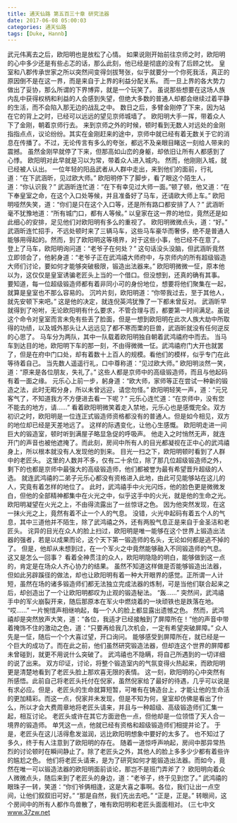 ```yaml
---
title: 通天仙路 第五百三十章 研究法器
date: 2017-06-08 05:00:03
categories: 通天仙路
tags: [Duke, Hannb]
---
```


武元伟离去之后，欧阳明也是放松了心情。
如果说刚开始前往京师之时，欧阳明的心中多少还是有些忐忑的话，那么此刻，他已经是彻底的没有了后顾之忧。
皇室和八郡传承世家之所以突然间变得剑拔弩张，似乎就要分一个你死我活，真正的原因倒不是在这一界，而是来自于上界的利益分配关系。
而一旦上界的各大势力做出了妥协，那么所谓的下界博弈，就是一个玩笑了。
虽说那些想要在这场人族内乱中获得权柄和利益的人会感到失望，但绝大多数的普通人却都会继续过着平静的生活，而不会陷入那无边的战乱之中。
数日之后，多臂金刚停了下来，因为站在它的背上之时，已经可以远远的望见京师城墙了。
欧阳明大手一挥，带着众人下了金刚，朝着京师行去。
来到京师之外的时候，顿时看到无数人对远处的金刚指指点点，议论纷纷。其实在金刚赶来的途中，京师中就已经有着无数关于它的消息在传播了。不过，无论传言有多么的夸张，都远不及亲眼目睹这一刻给人带来的震撼。
虽然金刚早就停了下来，但那高如山峦的身躯，却依旧让所有人都感到了心悸。
欧阳明对此早就是习以为常，带着众人进入城内。
然而，他刚刚入城，就已经被人认出。
一位年轻的阳品武者从人群中走出，来到他们的面前，行礼道：“在下武涵昕，见过欧大师。”
欧阳明停下了脚步，看了眼这个陌生人，道：“你认识我？”
武涵昕连忙道：“在下有幸见过大师一面。”顿了顿，他又道：“在下奉皇室之命，在这个入口处等候，并且准备好了马车，还请欧大师上车。”
欧阳明哑然失笑，道：“你们是只在这个入口等，还是所有路口都安排了人？”
武涵昕毫不犹豫地道：“所有城门口，都有人等候。”
以皇家在这一界的地位，竟然还是如此细心的安排，足见他们对欧阳明有多么的重视了。
欧阳明微微点头，道：“好。”
武涵昕连忙招手，不远处顿时来了三辆马车，这些马车豪华而奢侈，绝不是普通人能够用得起的。然而，到了欧阳明这等境界，对于这些小事，他已经不在意了。
登上了马车，欧阳明询问道：“老爷子在何处？”
这句话没头没脑，但武涵昕竟然立即领会了，他躬身道：“老爷子正在武鸿禧大师府中，与京师内的所有超级锻造大师们讨论，要如何才能够突破极限，锻造出法器来。”
欧阳明微微一怔，原本他以为，这仅仅是皇室诱骗老匠头上当的一个借口。但没想到，还真的确有其事。
要知道，每一位超级锻造师都有着非同小可的身份地位，想要将他们聚集在一起，就算是皇室也不那么容易的。
沉吟片刻，欧阳明道：“你带我过去，至于其他人，就先安顿下来吧。”
这是他的决定，就连倪英鸿犹豫了一下都未曾反对。
武涵昕早就得到了吩咐，无论欧阳明有什么要求，不管合理与否，都要第一时间满足。虽说这个命令对皇室而言未免有些丢了脸面，但是一想到欧阳明在此次人族大劫中所取得的功绩，以及城外那头让人远远见了都不寒而栗的巨兽，武涵昕就没有任何逆反的心思了。
马车分为两队，其中一队载着欧阳明独自朝着武鸿禧府中而去。
当马车到达目的地，欧阳明下车的那一刻，不由得微微一怔。武鸿禧府门大开也就罢了，但是在府中门口处，却有着数十上百人的规模。看他们的模样，似乎专门在此等待着自己。
当先数人遥遥行礼，口中尊称道：“见过欧大师。”
欧阳明淡然一笑，道：“原来是各位朋友，失礼了。”
这些人都是京师中的高级锻造师，而且与他起码有着一面之缘。
元乐心上前一步，躬身道：“欧大师，家师等正在尝试一种新的锻造之法，此时无暇分身，所以未曾远迎，请您勿怪。”
欧阳明轻笑一声，道：“元兄客气了，不知道我方不方便进去看一下呢？”
元乐心连忙道：“在京师中，没有您不能去的地方，请……”
看着欧阳明微笑着走入禁地，元乐心也是感慨完全。双方初识之时，欧阳明是一位连正式锻造师资格都没有的普通人。但是如今相见，双方的地位却已经是天差地远了。
这样的际遇变化，让他心生感慨。
欧阳明走进一间巨大的锻造室，顿时听到满屋子略显急促的呼吸声。
他走入之时悄然无声，就连开门的声音也被他遮掩了。而此刻，房间中所有人的目光都凝视在正中心的武鸿禧身上，所以根本就没有人发现他的到来。
目光一扫之下，欧阳明顿时看到了人群中的老匠头。
这里的人数并不多，仅有二十余位，除了那几位超级锻造师之外，剩下的也都是京师中最强大的高级锻造师，他们都被誉为最有希望晋升超级的人选。
就连武鸿禧的二弟子元乐心都没有资格进入此地，由此可见能够站在这儿的人，究竟有着怎样的地位了。
此时，武鸿禧手中火光闪烁，他的脸色更是微微发白，但他的全部精神都集中在火光之中，似乎这手中的火光，就是他的生命之光。
欧阳明凝望在火光之上，不由得流露出了一丝惊讶之色。
因为他突然发现，在这一抹火光之上，竟然有着不止一个人的气息。
没错，火光中起码有着五个人的气息，其中三道他并不陌生，除了武鸿禧之外，还有两股气息正是来自于金圣洁和老匠头。
诧异的目光在众人的脸上扫过，欧阳明是唯一能够在这个世界上锻造出法器的强者，若是以成果而论，这个天下第一锻造师的名头，无论如何都是逃不掉的了。
但是，他却从未想到过，在一个军火之中竟然能够融入不同锻造师的气息。
这又是怎么一回事？
看着全神贯注的众人，欧阳明隐隐的明白，能够做到这一点的，肯定是在场众人齐心协力的结果。
虽然不知道这样做是否能够锻造出法器，但如此另辟蹊径的做法，却也让欧阳明有着一种大开眼界的感觉。正所谓一人计短，虽然在场的诸多锻造师们都无法独立完成法器的炼制，可是当他们联合起来之后，却创造出了一个让欧阳明都叹为止观的锻造秘法。
“轰……”
突然间，武鸿禧手中的军火崩裂开来，随后那原本在军火中燃烧着的一块顽铁也是跌落在地。
“哎……”
一片惋惜声相继响起，每一个人的脸上都显露出遗憾之色。
然而，武鸿禧却是突然放声大笑，道：“各位，我适才已经接触到了屏障所在！”他的声音中带着掩饰不住的激动之色，道：“只要再给我几次机会，一定有希望突破屏障。”
众人先是一怔，随后一个个大喜过望，开口询问。
能够感受到屏障所在，就已经是一个巨大的成功了。而在此之前，他们虽然研究锻造法器，但却连这个世界的屏障都未曾碰到，就更不用说什么突破了。
武鸿禧也不隐瞒，将自己所遇到的一切详细的说了出来。
双方印证，讨论，将整个锻造室内的气氛变得火热起来，而欧阳明更是清楚地看到了老匠头脸上那欢喜无限的表情。
这一刻，欧阳明的心中突然有所感悟。此前自己将老匠头托付在倪家，虽然倪家给了最好的待遇，几乎可以说是有求必应。但是，老匠头的生命就算短暂，可唯有在铸造台上，才能让他的生命活的更加精彩。而这一点，倪家并未发现，但是不知为何，皇室却仿佛是看出了什么，所以才会大费周章地将老匠头请来，并且与一种超级、高级锻造师们汇集一起，相互讨论。
老匠头或许在其它方面逊色一点，但他却是一位领悟了天人合一境界的锻造师。
单凭这一点，他就已经有资格和超级锻造师们相提并论了。
于是，老匠头在这儿活得愈发滋润，远比欧阳明想象中要好的太多了。
也不知过了多久，终于有人注意到了欧阳明的存在。
随着一道惊呼声响起，房间中那异常热烈的讨论顿时在瞬间静止了。除了老匠头之外，其他人的脸上多多少少都有着些许的尴尬之色。
他们将老匠头请来，是为了研究如何才能锻造出法器。而如今，竟然在唯一可以锻造法器的欧阳明面前谈论，那岂不是班门弄斧了？
欧阳明向着众人微微点头，随后来到了老匠头的身边，道：“老爷子，终于见到您了。”
武鸿禧的眼珠子一转，笑道：“你们爷俩相逢，这是大喜之事啊。各位，我们让出一点空间，让他们叙叙旧可好。”
“那是自然，我们先出去吧。”
“正是，正是。”
转眼间，这个房间中的所有人都作鸟兽散了，唯有欧阳明和老匠头面面相对。
(三七中文 www.37zw.net